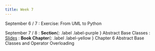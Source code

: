 ```yaml
---
title: Week 7
---
```


September 6 / 7
: Exercise: From UML to Python

September 7 / 8
: **Section**{: .label .label-purple } Abstract Base Classes
    : [Slides]()
: **Book Chapter**{: .label .label-yellow } Chapter 6 Abstract Base Classes and Operator Overloading

